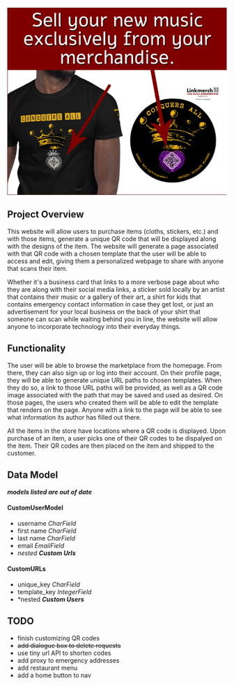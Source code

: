 ![link merch plash image](linkmerchsplash.png)

## Project Overview

This website will allow users to purchase items (cloths, stickers, etc.) and with those items, generate a unique QR code that will be displayed along with the designs of the item. The website will generate a page associated with that QR code with a chosen template that the user will be able to access and edit, giving them a personalized webpage to share with anyone that scans their item.

Whether it's a business card that links to a more verbose page about who they are along with their social media links, a sticker sold locally by an artist that contains their music or a gallery of their art, a shirt for kids that contains emergency contact information in case they get lost, or just an advertisement for your local business on the back of your shirt that someone can scan while waiting behind you in line, the website will allow anyone to incorporate technology into their everyday things.

## Functionality

The user will be able to browse the marketplace from the homepage. From there, they can also sign up or log into their account. On their profile page, they will be able to generate unique URL paths to chosen templates. When they do so, a link to those URL paths will be provided, as well as a QR code image associated with the path that may be saved and used as desired.  On those pages, the users who created them will be able to edit the template that renders on the page. Anyone with a link to the page will be able to see what information its author has filled out there.

All the items in the store have locations where a QR code is displayed. Upon purchase of an item, a user picks one of their QR codes to be dispalyed on the item. 
Their QR codes are then placed on the item and shipped to the customer.

## Data Model

***models listed are out of date***
#### CustomUserModel
- username *CharField*
- first name *CharField*
- last name *CharField*
- email *EmailField*
- *nested ***Custom Urls****

#### CustomURLs
- unique_key *CharField*
- template_key *IntegerField*
- *nested ***Custom Users***

## TODO
- finish customizing QR codes
- <strike>add dialogue box to delete requests</strike>
- use tiny url API to shorten codes
- add proxy to emergency addresses
- add restaurant menu
- add a home button to nav


